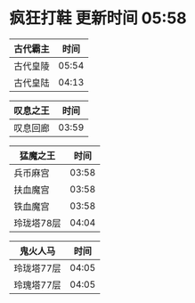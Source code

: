 # 疯狂打鞋 更新时间 05:58

| 古代霸主   | 时间    |
|--------|-------|
| 古代皇陵 | 05:54 |
| 古代皇陆 | 04:13 |

| 叹息之王   | 时间    |
|--------|-------|
| 叹息回廊 | 03:59 |

| 猛魔之王   | 时间    |
|--------|-------|
| 兵币麻宫 | 03:58 |
| 扶血魔宫 | 03:58 |
| 铁血魔宫 | 03:58 |
| 玲珑塔78层 | 04:04 |

| 鬼火人马   | 时间    |
|--------|-------|
| 玲珑塔77层 | 04:05 |
| 玲瑰塔77层 | 04:05 |